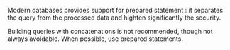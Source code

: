 Modern databases provides support for prepared statement : it separates the query from the processed data and highten significantly the security. 

Building queries with concatenations is not recommended, though not always avoidable. When possible, use prepared statements.
